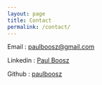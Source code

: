```yaml
---
layout: page
title: Contact
permalink: /contact/
---
```


Email :  paulboosz@gmail.com

Linkedin : [Paul Boosz](https://www.linkedin.com/in/paul-boosz-07055680)

Github : [paulboosz](https://github.com/paulboosz)
